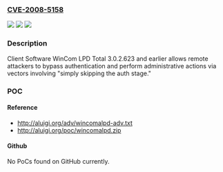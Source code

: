 ### [CVE-2008-5158](https://cve.mitre.org/cgi-bin/cvename.cgi?name=CVE-2008-5158)
![](https://img.shields.io/static/v1?label=Product&message=n%2Fa&color=blue)
![](https://img.shields.io/static/v1?label=Version&message=n%2Fa&color=blue)
![](https://img.shields.io/static/v1?label=Vulnerability&message=n%2Fa&color=brighgreen)

### Description

Client Software WinCom LPD Total 3.0.2.623 and earlier allows remote attackers to bypass authentication and perform administrative actions via vectors involving "simply skipping the auth stage."

### POC

#### Reference
- http://aluigi.org/adv/wincomalpd-adv.txt
- http://aluigi.org/poc/wincomalpd.zip

#### Github
No PoCs found on GitHub currently.

